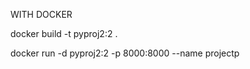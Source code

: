 WITH DOCKER 
<!--build image-->
docker  build -t pyproj2:2 .

<!--run container-->
docker run -d pyproj2:2 -p 8000:8000 --name projectp
